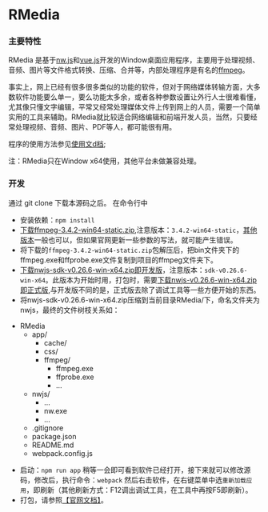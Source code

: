 # RMedia
### 主要特性
RMedia 是基于[nw.js](https://nwjs.io/)和[vue.js](https://vuejs.org/)开发的Window桌面应用程序，主要用于处理视频、音频、图片等文件格式转换、压缩、合并等，内部处理程序是有名的[ffmpeg](http://ffmpeg.org/)。

事实上，网上已经有很多很多类似的功能的软件，但对于网络媒体转输方面，大多数软件功能要么单一，要么功能太多余，或者各种参数设置让外行人士很难看懂，尤其像只懂文字编辑，平常又经常处理媒体文件上传到网上的人员，需要一个简单实用的工具来辅助。RMedia就比较适合网络编辑和前端开发人员，当然，只要经常处理视频、音频、图片、PDF等人，都可能很有用。

程序的使用方法参见[使用文d档](https://mystermangit.github.io/fmwwp.html);

注：RMedia只在Window x64使用，其他平台未做兼容处理。
### 开发
通过 git clone 下载本源码之后。
在命令行中
- 安装依赖：`npm install`
- [下载ffmpeg-3.4.2-win64-static.zip](https://ffmpeg.zeranoe.com/builds/win64/static/ffmpeg-3.4.2-win64-static.zip),注意版本：`3.4.2-win64-static`，[其他版本](https://ffmpeg.zeranoe.com/builds/win64/static)一般也可以，但如果官网更新一些参数的写法，就可能产生错误。
- 将下载的`ffmpeg-3.4.2-win64-static.zip`包解压后，把bin文件夹下的ffmpeg.exe和ffprobe.exe文件复制到项目的ffmpeg文件夹下。
- [下载nwjs-sdk-v0.26.6-win-x64.zip即开发版](https://dl.nwjs.io/v0.26.6/nwjs-sdk-v0.26.6-win-x64.zip)，注意版本：`sdk-v0.26.6-win-x64`。此版本为开始时用，打包时，需要[下载nwjs-v0.26.6-win-x64.zip即正式版](https://dl.nwjs.io/v0.26.6/nwjs-v0.26.6-win-x64.zip),与开发版不同的是，正式版去除了调试工具等一些方便开始的东西。
- 将nwjs-sdk-v0.26.6-win-x64.zip压缩到当前目录RMedia/下，命名文件夹为nwjs，最终的文件树枝关系如：
* RMedia
	* app/
		* cache/
		* css/
		* ffmpeg/
			* ffmpeg.exe
			* ffprobe.exe
			* ...
	* nwjs/
		* ...
		* nw.exe
		* ...
	* .gitignore
	* package.json
	* README.md
	* webpack.config.js
- 启动：`npm run app`
稍等一会即可看到软件已经打开，接下来就可以修改源码，修改后，执行命令：`webpack`
然后右击软件，在右键菜单中选`重新加载应用`，即刷新（其他刷新方式：F12调出调试工具，在工具中再按F5即刷新）。
- 打包，请参照[【官网文档】](http://docs.nwjs.io/en/latest/For%20Users/Package%20and%20Distribute/#package-and-distribute)。
